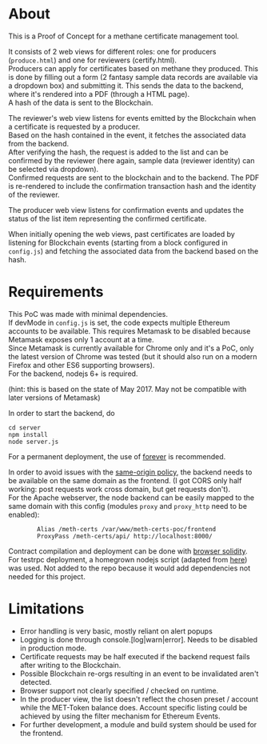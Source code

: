 # About

This is a Proof of Concept for a methane certificate management tool.  

It consists of 2 web views for different roles: one for producers (`produce.html`) and one for reviewers (certify.html).  
Producers can apply for certificates based on methane they produced. This is done by filling out a form (2 fantasy sample data records are available via a dropdown box) and submitting it.
This sends the data to the backend, where it's rendered into a PDF (through a HTML page).  
A hash of the data is sent to the Blockchain.

The reviewer's web view listens for events emitted by the Blockchain when a certificate is requested by a producer.  
Based on the hash contained in the event, it fetches the associated data from the backend.  
After verifying the hash, the request is added to the list and can be confirmed by the reviewer (here again, sample data (reviewer identity) can be selected via dropdown).  
Confirmed requests are sent to the blockchain and to the backend. The PDF is re-rendered to include the confirmation transaction hash and the identity of the reviewer.

The producer web view listens for confirmation events and updates the status of the list item representing the confirmed certificate.

When initially opening the web views, past certificates are loaded by listening for Blockchain events (starting from a block configured in `config.js`) and fetching the associated data from the backend based on the hash.

# Requirements

This PoC was made with minimal dependencies.  
If devMode in `config.js` is set, the code expects multiple Ethereum accounts to be available. This requires Metamask to be disabled because Metamask exposes only 1 account at a time.  
Since Metamask is currently available for Chrome only and it's a PoC, only the latest version of Chrome was tested (but it should also run on a modern Firefox and other ES6 supporting browsers).  
For the backend, nodejs 6+ is required.

(hint: this is based on the state of May 2017. May not be compatible with later versions of Metamask)

In order to start the backend, do
```
cd server
npm install
node server.js
```
For a permanent deployment, the use of [forever](https://www.npmjs.com/package/forever) is recommended.

In order to avoid issues with the [same-origin policy](https://en.wikipedia.org/wiki/Same-origin_policy), the backend needs to be available on the same domain as the frontend.
(I got CORS only half working: post requests work cross domain, but get requests don't).  
For the Apache webserver, the node backend can be easily mapped to the same domain with this config (modules `proxy` and `proxy_http` need to be enabled):
```
        Alias /meth-certs /var/www/meth-certs-poc/frontend
        ProxyPass /meth-certs/api/ http://localhost:8000/
```
Contract compilation and deployment can be done with [browser solidity](https://remix.ethereum.org).  
For testrpc deployment, a homegrown nodejs script (adapted from [here](https://github.com/d10r/die-unendliche-wahl/tree/master/admin)) was used. Not added to the repo because it would add dependencies not needed for this project.

# Limitations

* Error handling is very basic, mostly reliant on alert popups
* Logging is done through console.[log|warn|error]. Needs to be disabled in production mode.
* Certificate requests may be half executed if the backend request fails after writing to the Blockchain.
* Possible Blockchain re-orgs resulting in an event to be invalidated aren't detected. 
* Browser support not clearly specified / checked on runtime.
* In the producer view, the list doesn't reflect the chosen preset / account while the MET-Token balance does. Account specific listing could be achieved by using the filter mechanism for Ethereum Events.
* For further development, a module and build system should be used for the frontend.